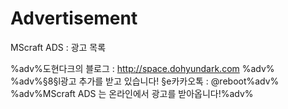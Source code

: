Advertisement
=============

MScraft ADS : 광고 목록

%adv%도현다크의 블로그 : http://space.dohyundark.com %adv%
%adv%§8§l광고 추가를 받고 있습니다! §e카카오톡 : @reboot%adv%
%adv%MScraft ADS 는 온라인에서 광고를 받아옵니다!%adv%
